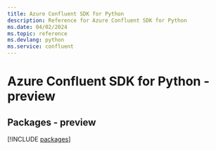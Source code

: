 ```yaml
---
title: Azure Confluent SDK for Python
description: Reference for Azure Confluent SDK for Python
ms.date: 04/02/2024
ms.topic: reference
ms.devlang: python
ms.service: confluent
---
```

# Azure Confluent SDK for Python - preview
## Packages - preview
[!INCLUDE [packages](confluent-index.md)]